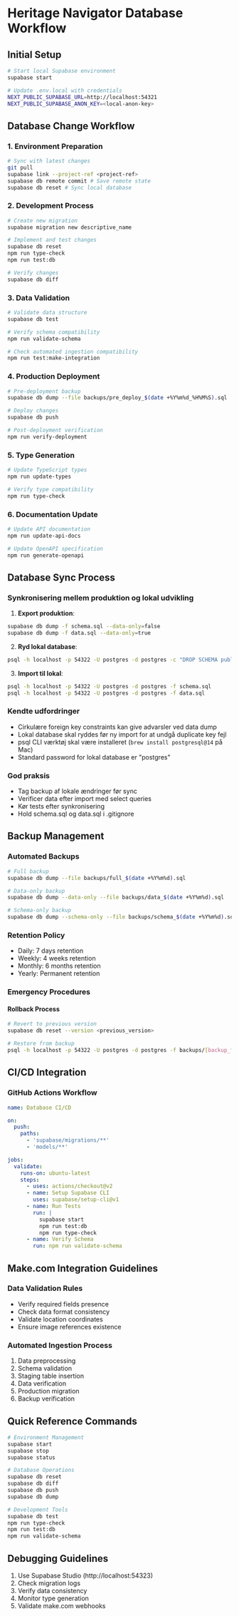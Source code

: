 # Heritage Navigator Database Workflow

## Initial Setup
```bash
# Start local Supabase environment
supabase start

# Update .env.local with credentials
NEXT_PUBLIC_SUPABASE_URL=http://localhost:54321
NEXT_PUBLIC_SUPABASE_ANON_KEY=<local-anon-key>
```

## Database Change Workflow

### 1. Environment Preparation
```bash
# Sync with latest changes
git pull
supabase link --project-ref <project-ref>
supabase db remote commit # Save remote state
supabase db reset # Sync local database
```

### 2. Development Process
```bash
# Create new migration
supabase migration new descriptive_name

# Implement and test changes
supabase db reset
npm run type-check
npm run test:db

# Verify changes
supabase db diff
```

### 3. Data Validation
```bash
# Validate data structure
supabase db test

# Verify schema compatibility
npm run validate-schema

# Check automated ingestion compatibility
npm run test:make-integration
```

### 4. Production Deployment
```bash
# Pre-deployment backup
supabase db dump --file backups/pre_deploy_$(date +%Y%m%d_%H%M%S).sql

# Deploy changes
supabase db push

# Post-deployment verification
npm run verify-deployment
```

### 5. Type Generation
```bash
# Update TypeScript types
npm run update-types

# Verify type compatibility
npm run type-check
```

### 6. Documentation Update
```bash
# Update API documentation
npm run update-api-docs

# Update OpenAPI specification
npm run generate-openapi
```

## Database Sync Process

### Synkronisering mellem produktion og lokal udvikling
1. **Export produktion**:
```bash
supabase db dump -f schema.sql --data-only=false
supabase db dump -f data.sql --data-only=true
```

2. **Ryd lokal database**:
```bash
psql -h localhost -p 54322 -U postgres -d postgres -c "DROP SCHEMA public CASCADE; CREATE SCHEMA public;"
```

3. **Import til lokal**:
```bash
psql -h localhost -p 54322 -U postgres -d postgres -f schema.sql
psql -h localhost -p 54322 -U postgres -d postgres -f data.sql
```

### Kendte udfordringer
- Cirkulære foreign key constraints kan give advarsler ved data dump
- Lokal database skal ryddes før ny import for at undgå duplicate key fejl
- psql CLI værktøj skal være installeret (`brew install postgresql@14` på Mac)
- Standard password for lokal database er "postgres"

### God praksis
- Tag backup af lokale ændringer før sync
- Verificer data efter import med select queries
- Kør tests efter synkronisering
- Hold schema.sql og data.sql i .gitignore

## Backup Management

### Automated Backups
```bash
# Full backup
supabase db dump --file backups/full_$(date +%Y%m%d).sql

# Data-only backup
supabase db dump --data-only --file backups/data_$(date +%Y%m%d).sql

# Schema-only backup
supabase db dump --schema-only --file backups/schema_$(date +%Y%m%d).sql
```

### Retention Policy
- Daily: 7 days retention
- Weekly: 4 weeks retention
- Monthly: 6 months retention
- Yearly: Permanent retention

### Emergency Procedures

#### Rollback Process
```bash
# Revert to previous version
supabase db reset --version <previous_version>

# Restore from backup
psql -h localhost -p 54322 -U postgres -d postgres -f backups/[backup_file].sql
```

## CI/CD Integration

### GitHub Actions Workflow
```yaml
name: Database CI/CD

on:
  push:
    paths:
      - 'supabase/migrations/**'
      - 'models/**'

jobs:
  validate:
    runs-on: ubuntu-latest
    steps:
      - uses: actions/checkout@v2
      - name: Setup Supabase CLI
        uses: supabase/setup-cli@v1
      - name: Run Tests
        run: |
          supabase start
          npm run test:db
          npm run type-check
      - name: Verify Schema
        run: npm run validate-schema
```

## Make.com Integration Guidelines

### Data Validation Rules
- Verify required fields presence
- Check data format consistency
- Validate location coordinates
- Ensure image references existence

### Automated Ingestion Process
1. Data preprocessing
2. Schema validation
3. Staging table insertion
4. Data verification
5. Production migration
6. Backup verification

## Quick Reference Commands
```bash
# Environment Management
supabase start
supabase stop
supabase status

# Database Operations
supabase db reset
supabase db diff
supabase db push
supabase db dump

# Development Tools
supabase db test
npm run type-check
npm run test:db
npm run validate-schema
```

## Debugging Guidelines
1. Use Supabase Studio (http://localhost:54323)
2. Check migration logs
3. Verify data consistency
4. Monitor type generation
5. Validate make.com webhooks

